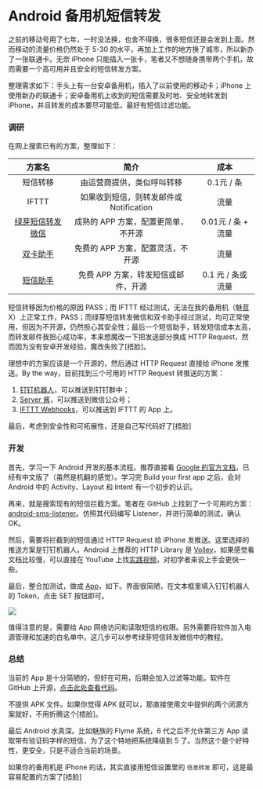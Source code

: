 # Android 备用机短信转发

之前的移动号用了七年，一时没法换，也舍不得换，很多短信还是会发到上面。然而移动的流量价格仍然处于 5-30 的水平，再加上工作的地方换了城市，所以新办了一张联通卡。无奈 iPhone 只能插入一张卡，笔者又不想随身携带两个手机，故而需要一个高可用并且安全的短信转发方案。

整理需求如下：手头上有一台安卓备用机，插入了以前使用的移动卡；iPhone 上使用新办的联通卡；安卓备用机上收到的短信需要及时地、安全地转发到 iPhone，并且转发的成本要尽可能低，最好有短信过滤功能。

### 调研

在网上搜索已有的方案，整理如下：

|                            方案名                            |                  简介                   |        成本        |
| :----------------------------------------------------------: | :-------------------------------------: | :----------------: |
|                           短信转移                           |       由运营商提供，类似呼叫转移        |     0.1元 / 条     |
|                            IFTTT                             | 如果收到短信，则转发邮件或 Notification |        流量        |
| [绿芽短信转发微信](http://a.app.qq.com/o/simple.jsp?pkgname=com.lvyatech.wxapp.smstowx) |   成熟的 APP 方案，配置更简单，不开源   | 0.01元 / 条 + 流量 |
| [双卡助手](http://app.mi.com/details?id=com.cozylife.smshelper) |    免费的 APP 方案，配置灵活，不开源    |        流量        |
|   [短信助手](https://github.com/HaoFeiWang/MessageRelayer)   |   免费 APP 方案，转发短信或邮件，开源   | 0.1 元 / 条或流量  |

短信转移因为价格的原因 PASS；而 IFTTT 经过测试，无法在我的备用机（魅蓝 X）上正常工作，PASS；而绿芽短信转发微信和双卡助手经过测试，均可正常使用，但因为不开源，仍然担心其安全性；最后一个短信助手，转发短信成本太高，而转发邮件我担心成功率，本来想魔改一下把发送部分换成 HTTP Request，然而因为没有安卓开发经验，魔改失败了[捂脸]。

理想中的方案应该是一个开源的，然后通过 HTTP Request 直接给 iPhone 发推送。By the way，目前找到三个可用的 HTTP Request 转推送的方案：

1. [钉钉机器人](https://open-doc.dingtalk.com/docs/doc.htm?treeId=257&articleId=105735&docType=1)，可以推送到钉钉群中；
2. [Server 酱](http://sc.ftqq.com/3.version)，可以推送到微信公众号；
3. [IFTTT Webhooks](https://ifttt.com/maker_webhooks)，可以推送到 IFTTT 的 App 上。

最后，考虑到安全性和可拓展性，还是自己写代码好了[捂脸]

### 开发

首先，学习一下 Android 开发的基本流程。推荐直接看 [Google 的官方文档](https://developer.android.com/training/basics/firstapp/)，已经有中文版了（虽然是机翻的感觉）。学习完 Build your first app 之后，会对 Android 中的 Activity、Layout 和 Intent 有一个初步的认识。

再来，就是搜索现有的短信拦截方案。笔者在 GitHub 上找到了一个可用的方案：[android-sms-listener](https://github.com/sasidhar678/android-sms-listener)。仿照其代码编写 Listener，并进行简单的测试，确认 OK。

然后，需要将拦截到的短信通过 HTTP Request 给 iPhone 发推送。这里选择的推送方案是钉钉机器人。Android 上推荐的 HTTP Library 是 [Volley](https://developer.android.com/training/volley/)，如果感觉看文档比较慢，可以直接在 YouTube 上找[实践视频](https://youtu.be/9GeW3UoEnDw)，对初学者来说上手会更快一些。

最后，整合加测试，做成 [App](https://github.com/FebruaryBreeze/SMStoDingTalk)，如下。界面很简陋，在文本框里填入钉钉机器人的 Token，点击 SET 按钮即可。

![](https://ws4.sinaimg.cn/large/006tKfTcgy1ft8co26nyrj30f00qoq3r.jpg)

值得注意的是，需要给 App 网络访问和读取短信的权限。另外需要将软件加入电源管理和加速的白名单中。这几步可以参考绿芽短信转发微信中的教程。

### 总结

当前的 App 是十分简陋的，但好在可用，后期会加入过滤等功能。软件在 GitHub 上开源，[点击此处查看代码](https://github.com/FebruaryBreeze/SMStoDingTalk)。

不提供 APK 文件。如果你觉得 APK 就可以，那直接使用文中提供的两个闭源方案就好，不用折腾这个[捂脸]。

最后 Android 水真深。比如魅族的 Flyme 系统，6 代之后不允许第三方 App 读取带有验证码字样的短信，为了这个特地把系统降级到 5 了。当然这个是个好特性，更安全，只是不适合当前的场景。

如果你的备用机是 iPhone 的话，其实直接用短信设置里的 `信息转发` 即可，这是最容易配置的方案了[捂脸]

